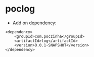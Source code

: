 # poclog

- Add on dependency:

```
<dependency>
    <groupId>com.poczinha</groupId>
    <artifactId>log</artifactId>
    <version>0.0.1-SNAPSHOT</version>
</dependency>
```
